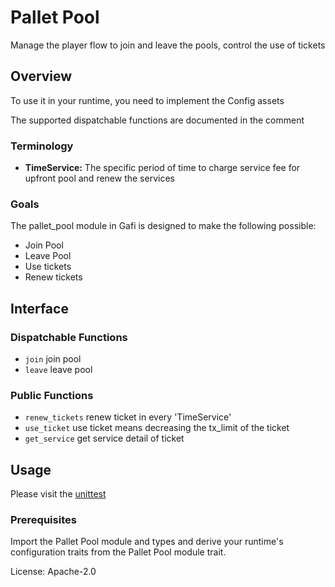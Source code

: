 # Pallet Pool

Manage the player flow to join and leave the pools, control the use of tickets

## Overview

To use it in your runtime, you need to implement the Config assets

The supported dispatchable functions are documented in the comment

### Terminology

* **TimeService:** The specific period of time to charge service fee for upfront pool and renew the services

### Goals

The pallet_pool module in Gafi is designed to make the following possible:

* Join Pool
* Leave Pool
* Use tickets
* Renew tickets

## Interface

### Dispatchable Functions
* `join` join pool
* `leave` leave pool

### Public Functions
* `renew_tickets` renew ticket in every 'TimeService'
* `use_ticket` use ticket means decreasing the tx_limit of the ticket
* `get_service` get service detail of ticket


## Usage

Please visit the [unittest](https://github.com/cryptoviet/gafi/blob/master/tests)

### Prerequisites

Import the Pallet Pool module and types and derive your runtime's configuration traits from the Pallet Pool module trait.

License: Apache-2.0
